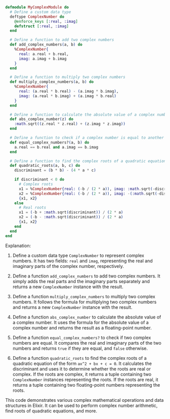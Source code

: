 ```elixir
defmodule MyComplexModule do
  # Define a custom data type
  deftype ComplexNumber do
    @enforce_keys [:real, :imag]
    defstruct [:real, :imag]
  end

  # Define a function to add two complex numbers
  def add_complex_numbers(a, b) do
    %ComplexNumber{
      real: a.real + b.real,
      imag: a.imag + b.imag
    }
  end

  # Define a function to multiply two complex numbers
  def multiply_complex_numbers(a, b) do
    %ComplexNumber{
      real: (a.real * b.real) - (a.imag * b.imag),
      imag: (a.real * b.imag) + (a.imag * b.real)
    }
  end

  # Define a function to calculate the absolute value of a complex number
  def abs_complex_number(z) do
    :math.sqrt((z.real * z.real) + (z.imag * z.imag))
  end

  # Define a function to check if a complex number is equal to another
  def equal_complex_numbers?(a, b) do
    a.real == b.real and a.imag == b.imag
  end

  # Define a function to find the complex roots of a quadratic equation
  def quadratic_roots(a, b, c) do
    discriminant = (b * b) - (4 * a * c)

    if discriminant < 0 do
      # Complex roots
      x1 = %ComplexNumber{real: (-b / (2 * a)), imag: :math.sqrt(-discriminant) / (2 * a)}
      x2 = %ComplexNumber{real: (-b / (2 * a)), imag: -(:math.sqrt(-discriminant) / (2 * a))}
      {x1, x2}
    else
      # Real roots
      x1 = (-b + :math.sqrt(discriminant)) / (2 * a)
      x2 = (-b - :math.sqrt(discriminant)) / (2 * a)
      {x1, x2}
    end
  end
end
```

Explanation:

1. Define a custom data type `ComplexNumber` to represent complex numbers. It has two fields: `real` and `imag`, representing the real and imaginary parts of the complex number, respectively.

2. Define a function `add_complex_numbers` to add two complex numbers. It simply adds the real parts and the imaginary parts separately and returns a new `ComplexNumber` instance with the result.

3. Define a function `multiply_complex_numbers` to multiply two complex numbers. It follows the formula for multiplying two complex numbers and returns a new `ComplexNumber` instance with the result.

4. Define a function `abs_complex_number` to calculate the absolute value of a complex number. It uses the formula for the absolute value of a complex number and returns the result as a floating-point number.

5. Define a function `equal_complex_numbers?` to check if two complex numbers are equal. It compares the real and imaginary parts of the two numbers and returns `true` if they are equal, and `false` otherwise.

6. Define a function `quadratic_roots` to find the complex roots of a quadratic equation of the form `ax^2 + bx + c = 0`. It calculates the discriminant and uses it to determine whether the roots are real or complex. If the roots are complex, it returns a tuple containing two `ComplexNumber` instances representing the roots. If the roots are real, it returns a tuple containing two floating-point numbers representing the roots.

This code demonstrates various complex mathematical operations and data structures in Elixir. It can be used to perform complex number arithmetic, find roots of quadratic equations, and more.